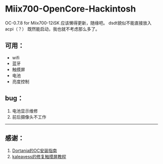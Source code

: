 # Miix700-OpenCore-Hackintosh
OC-0.7.8 for Miix700-12iSK
应该懒得更新，随缘吧。
dsdt貌似不能直接放入acpi（？） 既然能启动，我也就不考虑那么多了。
## 可用：
- wifi
- 蓝牙
- 触摸屏
- 电池
- 亮度控制
## bug：
1. 电池显示维修
2. 前后摄像头不工作
***
## 感谢：
1. [Dortania的OC安装指南](https://dortania.github.io/OpenCore-Install-Guide/) 
2. [kaleavess的修复触摸屏教程](https://github.com/kaleavess/Miix700-OSX-Hackintosh-Clover) 
